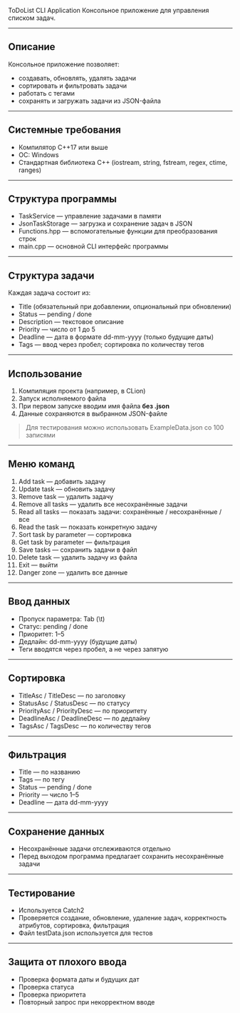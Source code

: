 ToDoList CLI Application
Консольное приложение для управления списком задач.

----------------------
Описание
----------------------
Консольное приложение позволяет:
- создавать, обновлять, удалять задачи
- сортировать и фильтровать задачи
- работать с тегами
- сохранять и загружать задачи из JSON-файла

----------------------
Системные требования
----------------------
- Компилятор C++17 или выше
- ОС: Windows
- Стандартная библиотека C++ (iostream, string, fstream, regex, ctime, ranges)

----------------------
Структура программы
----------------------
- TaskService — управление задачами в памяти
- JsonTaskStorage — загрузка и сохранение задач в JSON
- Functions.hpp — вспомогательные функции для преобразования строк
- main.cpp — основной CLI интерфейс программы

----------------------
Структура задачи
----------------------
Каждая задача состоит из:
- Title (обязательный при добавлении, опциональный при обновлении)
- Status — pending / done
- Description — текстовое описание
- Priority — число от 1 до 5
- Deadline — дата в формате dd-mm-yyyy (только будущие даты)
- Tags — ввод через пробел; сортировка по количеству тегов

----------------------
Использование
----------------------
1. Компиляция проекта (например, в CLion)
2. Запуск исполняемого файла
3. При первом запуске вводим имя файла **без .json**
4. Данные сохраняются в выбранном JSON-файле

> Для тестирования можно использовать ExampleData.json со 100 записями

----------------------
Меню команд
----------------------
1. Add task — добавить задачу
2. Update task — обновить задачу
3. Remove task — удалить задачу
4. Remove all tasks — удалить все несохранённые задачи
5. Read all tasks — показать задачи: сохранённые / несохранённые / все
6. Read the task — показать конкретную задачу
7. Sort task by parameter — сортировка
8. Get task by parameter — фильтрация
9. Save tasks — сохранить задачи в файл
10. Delete task — удалить задачу из файла
11. Exit — выйти
12345. Danger zone — удалить все данные

----------------------
Ввод данных
----------------------
- Пропуск параметра: Tab (\t)
- Статус: pending / done
- Приоритет: 1–5
- Дедлайн: dd-mm-yyyy (будущие даты)
- Теги вводятся через пробел, а не через запятую

----------------------
Сортировка
----------------------
- TitleAsc / TitleDesc — по заголовку
- StatusAsc / StatusDesc — по статусу
- PriorityAsc / PriorityDesc — по приоритету
- DeadlineAsc / DeadlineDesc — по дедлайну
- TagsAsc / TagsDesc — по количеству тегов

----------------------
Фильтрация
----------------------
- Title — по названию
- Tags — по тегу
- Status — pending / done
- Priority — число 1–5
- Deadline — дата dd-mm-yyyy

----------------------
Сохранение данных
----------------------
- Несохранённые задачи отслеживаются отдельно
- Перед выходом программа предлагает сохранить несохранённые задачи

----------------------
Тестирование
----------------------
- Используется Catch2
- Проверяется создание, обновление, удаление задач, корректность атрибутов, сортировка, фильтрация
- Файл testData.json используется для тестов

----------------------
Защита от плохого ввода
----------------------
- Проверка формата даты и будущих дат
- Проверка статуса
- Проверка приоритета
- Повторный запрос при некорректном вводе
